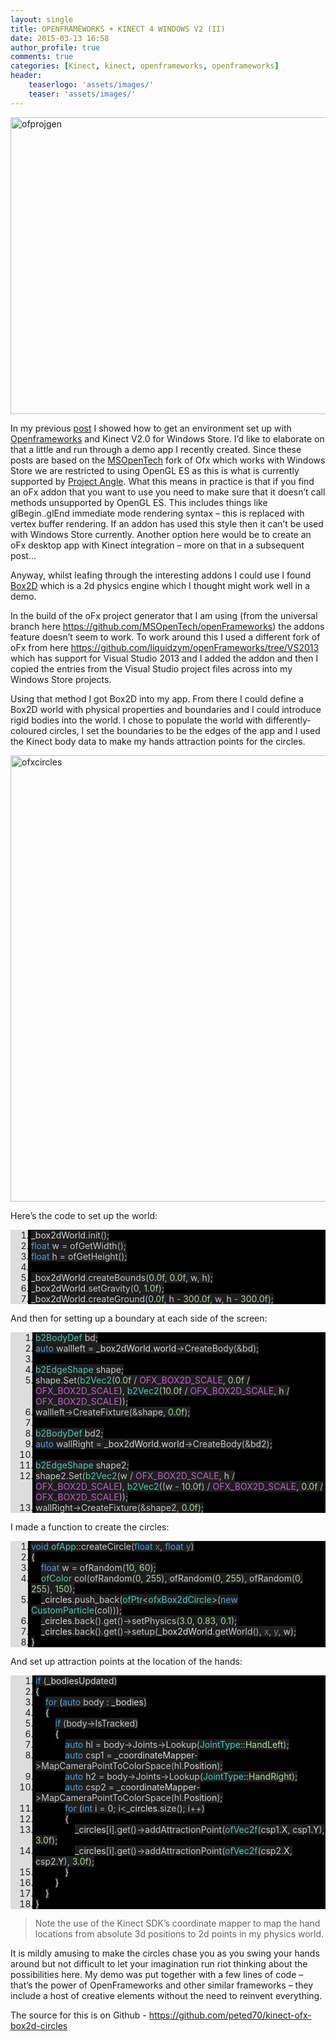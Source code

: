 ```yaml
---
layout: single
title: OPENFRAMEWORKS + KINECT 4 WINDOWS V2 (II)
date: 2015-03-13 16:58
author_profile: true
comments: true
categories: [Kinect, kinect, openframeworks, openframeworks]
header:
    teaserlogo: 'assets/images/'
    teaser: 'assets/images/'
---
```

<p><a href="http://peted.azurewebsites.net/wp-content/uploads/2015/03/ofprojgen.png"><img title="ofprojgen" style="border-top: 0px; border-right: 0px; border-bottom: 0px; border-left: 0px; display: inline" border="0" alt="ofprojgen" src="http://peted.azurewebsites.net/wp-content/uploads/2015/03/ofprojgen_thumb.png" width="738" height="475"></a> </p> <p>In my previous <a href="http://peted.azurewebsites.net/openframeworks-kinect-4-windows-v2/" target="_blank">post</a> I showed how to get an environment set up with <a href="http://www.openframeworks.cc/" target="_blank">Openframeworks</a> and Kinect V2.0 for Windows Store. I’d like to elaborate on that a little and run through a demo app I recently created. Since these posts are based on the <a href="https://msopentech.com/blog/2014/07/03/openframeworks-developers-can-now-create-universal-apps-for-windows/" target="_blank">MSOpenTech</a> fork of Ofx which works with Windows Store we are restricted to using OpenGL ES as this is what is currently supported by <a href="https://code.google.com/p/angleproject/" target="_blank">Project Angle</a>. What this means in practice is that if you find an oFx addon that you want to use you need to make sure that it doesn’t call methods unsupported by OpenGL ES. This includes things like glBegin..glEnd immediate mode rendering syntax – this is replaced with vertex buffer rendering. If an addon has used this style then it can’t be used with Windows Store currently. Another option here would be to create an oFx desktop app with Kinect integration – more on that in a subsequent post…</p> <p>Anyway, whilst leafing through the interesting addons I could use I found <a href="http://box2d.org/" target="_blank">Box2D</a> which is a 2d physics engine which I thought might work well in a demo.</p> <p>In the build of the oFx project generator that I am using (from the universal branch here <a title="https://github.com/MSOpenTech/openFrameworks" href="https://github.com/MSOpenTech/openFrameworks">https://github.com/MSOpenTech/openFrameworks</a>) the addons feature doesn’t seem to work. To work around this I used a different fork of oFx from here <a title="https://github.com/liquidzym/openFrameworks/tree/VS2013" href="https://github.com/liquidzym/openFrameworks/tree/VS2013">https://github.com/liquidzym/openFrameworks/tree/VS2013</a> which has support for Visual Studio 2013 and I added the addon and then I copied the entries from the Visual Studio project files across into my Windows Store projects.</p> <p>Using that method I got Box2D into my app. From there I could define a Box2D world with physical properties and boundaries and I could introduce rigid bodies into the world. I chose to populate the world with differently-coloured circles, I set the boundaries to be the edges of the app and I used the Kinect body data to make my hands attraction points for the circles. </p> <p><a href="http://peted.azurewebsites.net/wp-content/uploads/2015/03/ofxcircles.png"><img title="ofxcircles" style="border-top: 0px; border-right: 0px; border-bottom: 0px; border-left: 0px; display: inline" border="0" alt="ofxcircles" src="http://peted.azurewebsites.net/wp-content/uploads/2015/03/ofxcircles_thumb.png" width="729" height="714"></a> </p> <p>Here’s the code to set up the world:</p> <div id="scid:9ce6104f-a9aa-4a17-a79f-3a39532ebf7c:44a2bf98-6c94-44c1-aaac-fe4bfba4e66e" class="wlWriterEditableSmartContent" style="float: none; padding-bottom: 0px; padding-top: 0px; padding-left: 0px; margin: 0px; display: inline; padding-right: 0px"> <div class="le-pavsc-container"> <div style="background: #ddd; overflow: auto"> <ol start="1" style="background: #000000; margin: 0 0 0 2em; padding: 0 0 0 5px;"> <li><span style="background:#1e1e1e;color:#dadada">_box2dWorld</span><span style="background:#1e1e1e;color:#b4b4b4">.</span><span style="background:#1e1e1e;color:#c8c8c8">init</span><span style="background:#1e1e1e;color:#b4b4b4">();</span></li> <li class="le-pavsc-even"><span style="background:#1e1e1e;color:#dcdcdc"></span><span style="background:#1e1e1e;color:#569cd6">float</span><span style="background:#1e1e1e;color:#dcdcdc"> </span><span style="background:#1e1e1e;color:#c8c8c8">w</span><span style="background:#1e1e1e;color:#dcdcdc"> </span><span style="background:#1e1e1e;color:#b4b4b4">=</span><span style="background:#1e1e1e;color:#dcdcdc"> </span><span style="background:#1e1e1e;color:#c8c8c8">ofGetWidth</span><span style="background:#1e1e1e;color:#b4b4b4">();</span></li> <li><span style="background:#1e1e1e;color:#dcdcdc"></span><span style="background:#1e1e1e;color:#569cd6">float</span><span style="background:#1e1e1e;color:#dcdcdc"> </span><span style="background:#1e1e1e;color:#c8c8c8">h</span><span style="background:#1e1e1e;color:#dcdcdc"> </span><span style="background:#1e1e1e;color:#b4b4b4">=</span><span style="background:#1e1e1e;color:#dcdcdc"> </span><span style="background:#1e1e1e;color:#c8c8c8">ofGetHeight</span><span style="background:#1e1e1e;color:#b4b4b4">();</span></li> <li class="le-pavsc-even">&nbsp;</li> <li><span style="background:#1e1e1e;color:#dcdcdc"></span><span style="background:#1e1e1e;color:#dadada">_box2dWorld</span><span style="background:#1e1e1e;color:#b4b4b4">.</span><span style="background:#1e1e1e;color:#c8c8c8">createBounds</span><span style="background:#1e1e1e;color:#b4b4b4">(</span><span style="background:#1e1e1e;color:#b5cea8">0.0f</span><span style="background:#1e1e1e;color:#b4b4b4">,</span><span style="background:#1e1e1e;color:#dcdcdc"> </span><span style="background:#1e1e1e;color:#b5cea8">0.0f</span><span style="background:#1e1e1e;color:#b4b4b4">,</span><span style="background:#1e1e1e;color:#dcdcdc"> </span><span style="background:#1e1e1e;color:#c8c8c8">w</span><span style="background:#1e1e1e;color:#b4b4b4">,</span><span style="background:#1e1e1e;color:#dcdcdc"> </span><span style="background:#1e1e1e;color:#c8c8c8">h</span><span style="background:#1e1e1e;color:#b4b4b4">);</span></li> <li class="le-pavsc-even"><span style="background:#1e1e1e;color:#dcdcdc"></span><span style="background:#1e1e1e;color:#dadada">_box2dWorld</span><span style="background:#1e1e1e;color:#b4b4b4">.</span><span style="background:#1e1e1e;color:#c8c8c8">setGravity</span><span style="background:#1e1e1e;color:#b4b4b4">(</span><span style="background:#1e1e1e;color:#b5cea8">0</span><span style="background:#1e1e1e;color:#b4b4b4">,</span><span style="background:#1e1e1e;color:#dcdcdc"> </span><span style="background:#1e1e1e;color:#b5cea8">1.0f</span><span style="background:#1e1e1e;color:#b4b4b4">);</span></li> <li><span style="background:#1e1e1e;color:#dcdcdc"></span><span style="background:#1e1e1e;color:#dadada">_box2dWorld</span><span style="background:#1e1e1e;color:#b4b4b4">.</span><span style="background:#1e1e1e;color:#c8c8c8">createGround</span><span style="background:#1e1e1e;color:#b4b4b4">(</span><span style="background:#1e1e1e;color:#b5cea8">0.0f</span><span style="background:#1e1e1e;color:#b4b4b4">,</span><span style="background:#1e1e1e;color:#dcdcdc"> </span><span style="background:#1e1e1e;color:#c8c8c8">h</span><span style="background:#1e1e1e;color:#dcdcdc"> </span><span style="background:#1e1e1e;color:#b4b4b4">-</span><span style="background:#1e1e1e;color:#dcdcdc"> </span><span style="background:#1e1e1e;color:#b5cea8">300.0f</span><span style="background:#1e1e1e;color:#b4b4b4">,</span><span style="background:#1e1e1e;color:#dcdcdc"> </span><span style="background:#1e1e1e;color:#c8c8c8">w</span><span style="background:#1e1e1e;color:#b4b4b4">,</span><span style="background:#1e1e1e;color:#dcdcdc"> </span><span style="background:#1e1e1e;color:#c8c8c8">h</span><span style="background:#1e1e1e;color:#dcdcdc"> </span><span style="background:#1e1e1e;color:#b4b4b4">-</span><span style="background:#1e1e1e;color:#dcdcdc"> </span><span style="background:#1e1e1e;color:#b5cea8">300.0f</span><span style="background:#1e1e1e;color:#b4b4b4">);</span></li> </ol> </div> </div> </div> <p>And then for setting up a boundary at each side of the screen:</p> <div id="scid:9ce6104f-a9aa-4a17-a79f-3a39532ebf7c:95121713-fcd4-4599-bacb-81e7919ebc10" class="wlWriterEditableSmartContent" style="float: none; padding-bottom: 0px; padding-top: 0px; padding-left: 0px; margin: 0px; display: inline; padding-right: 0px"> <div class="le-pavsc-container"> <div style="background: #ddd; overflow: auto"> <ol start="1" style="background: #000000; margin: 0 0 0 2.5em; padding: 0 0 0 5px;"> <li><span style="background:#1e1e1e;color:#4ec9b0">b2BodyDef</span><span style="background:#1e1e1e;color:#dcdcdc"> </span><span style="background:#1e1e1e;color:#c8c8c8">bd</span><span style="background:#1e1e1e;color:#b4b4b4">;</span></li> <li class="le-pavsc-even"><span style="background:#1e1e1e;color:#dcdcdc"></span><span style="background:#1e1e1e;color:#569cd6">auto</span><span style="background:#1e1e1e;color:#dcdcdc"> </span><span style="background:#1e1e1e;color:#c8c8c8">wallleft</span><span style="background:#1e1e1e;color:#dcdcdc"> </span><span style="background:#1e1e1e;color:#b4b4b4">=</span><span style="background:#1e1e1e;color:#dcdcdc"> </span><span style="background:#1e1e1e;color:#dadada">_box2dWorld</span><span style="background:#1e1e1e;color:#b4b4b4">.</span><span style="background:#1e1e1e;color:#dadada">world</span><span style="background:#1e1e1e;color:#b4b4b4">-&gt;</span><span style="background:#1e1e1e;color:#c8c8c8">CreateBody</span><span style="background:#1e1e1e;color:#b4b4b4">(&amp;</span><span style="background:#1e1e1e;color:#c8c8c8">bd</span><span style="background:#1e1e1e;color:#b4b4b4">);</span></li> <li>&nbsp;</li> <li class="le-pavsc-even"><span style="background:#1e1e1e;color:#dcdcdc"></span><span style="background:#1e1e1e;color:#4ec9b0">b2EdgeShape</span><span style="background:#1e1e1e;color:#dcdcdc"> </span><span style="background:#1e1e1e;color:#c8c8c8">shape</span><span style="background:#1e1e1e;color:#b4b4b4">;</span></li> <li><span style="background:#1e1e1e;color:#dcdcdc"></span><span style="background:#1e1e1e;color:#c8c8c8">shape</span><span style="background:#1e1e1e;color:#b4b4b4">.</span><span style="background:#1e1e1e;color:#c8c8c8">Set</span><span style="background:#1e1e1e;color:#b4b4b4">(</span><span style="background:#1e1e1e;color:#4ec9b0">b2Vec2</span><span style="background:#1e1e1e;color:#b4b4b4">(</span><span style="background:#1e1e1e;color:#b5cea8">0.0f</span><span style="background:#1e1e1e;color:#dcdcdc"> </span><span style="background:#1e1e1e;color:#b4b4b4">/</span><span style="background:#1e1e1e;color:#dcdcdc"> </span><span style="background:#1e1e1e;color:#bd63c5">OFX_BOX2D_SCALE</span><span style="background:#1e1e1e;color:#b4b4b4">,</span><span style="background:#1e1e1e;color:#dcdcdc"> </span><span style="background:#1e1e1e;color:#b5cea8">0.0f</span><span style="background:#1e1e1e;color:#dcdcdc"> </span><span style="background:#1e1e1e;color:#b4b4b4">/</span><span style="background:#1e1e1e;color:#dcdcdc"> </span><span style="background:#1e1e1e;color:#bd63c5">OFX_BOX2D_SCALE</span><span style="background:#1e1e1e;color:#b4b4b4">),</span><span style="background:#1e1e1e;color:#dcdcdc"> </span><span style="background:#1e1e1e;color:#4ec9b0">b2Vec2</span><span style="background:#1e1e1e;color:#b4b4b4">(</span><span style="background:#1e1e1e;color:#b5cea8">10.0f</span><span style="background:#1e1e1e;color:#dcdcdc"> </span><span style="background:#1e1e1e;color:#b4b4b4">/</span><span style="background:#1e1e1e;color:#dcdcdc"> </span><span style="background:#1e1e1e;color:#bd63c5">OFX_BOX2D_SCALE</span><span style="background:#1e1e1e;color:#b4b4b4">,</span><span style="background:#1e1e1e;color:#dcdcdc"> </span><span style="background:#1e1e1e;color:#c8c8c8">h</span><span style="background:#1e1e1e;color:#dcdcdc"> </span><span style="background:#1e1e1e;color:#b4b4b4">/</span><span style="background:#1e1e1e;color:#dcdcdc"> </span><span style="background:#1e1e1e;color:#bd63c5">OFX_BOX2D_SCALE</span><span style="background:#1e1e1e;color:#b4b4b4">));</span></li> <li class="le-pavsc-even"><span style="background:#1e1e1e;color:#dcdcdc"></span><span style="background:#1e1e1e;color:#c8c8c8">wallleft</span><span style="background:#1e1e1e;color:#b4b4b4">-&gt;</span><span style="background:#1e1e1e;color:#c8c8c8">CreateFixture</span><span style="background:#1e1e1e;color:#b4b4b4">(&amp;</span><span style="background:#1e1e1e;color:#c8c8c8">shape</span><span style="background:#1e1e1e;color:#b4b4b4">,</span><span style="background:#1e1e1e;color:#dcdcdc"> </span><span style="background:#1e1e1e;color:#b5cea8">0.0f</span><span style="background:#1e1e1e;color:#b4b4b4">);</span></li> <li>&nbsp;</li> <li class="le-pavsc-even"><span style="background:#1e1e1e;color:#dcdcdc"></span><span style="background:#1e1e1e;color:#4ec9b0">b2BodyDef</span><span style="background:#1e1e1e;color:#dcdcdc"> </span><span style="background:#1e1e1e;color:#c8c8c8">bd2</span><span style="background:#1e1e1e;color:#b4b4b4">;</span></li> <li><span style="background:#1e1e1e;color:#dcdcdc"></span><span style="background:#1e1e1e;color:#569cd6">auto</span><span style="background:#1e1e1e;color:#dcdcdc"> </span><span style="background:#1e1e1e;color:#c8c8c8">wallRight</span><span style="background:#1e1e1e;color:#dcdcdc"> </span><span style="background:#1e1e1e;color:#b4b4b4">=</span><span style="background:#1e1e1e;color:#dcdcdc"> </span><span style="background:#1e1e1e;color:#dadada">_box2dWorld</span><span style="background:#1e1e1e;color:#b4b4b4">.</span><span style="background:#1e1e1e;color:#dadada">world</span><span style="background:#1e1e1e;color:#b4b4b4">-&gt;</span><span style="background:#1e1e1e;color:#c8c8c8">CreateBody</span><span style="background:#1e1e1e;color:#b4b4b4">(&amp;</span><span style="background:#1e1e1e;color:#c8c8c8">bd2</span><span style="background:#1e1e1e;color:#b4b4b4">);</span></li> <li class="le-pavsc-even">&nbsp;</li> <li><span style="background:#1e1e1e;color:#dcdcdc"></span><span style="background:#1e1e1e;color:#4ec9b0">b2EdgeShape</span><span style="background:#1e1e1e;color:#dcdcdc"> </span><span style="background:#1e1e1e;color:#c8c8c8">shape2</span><span style="background:#1e1e1e;color:#b4b4b4">;</span></li> <li class="le-pavsc-even"><span style="background:#1e1e1e;color:#dcdcdc"></span><span style="background:#1e1e1e;color:#c8c8c8">shape2</span><span style="background:#1e1e1e;color:#b4b4b4">.</span><span style="background:#1e1e1e;color:#c8c8c8">Set</span><span style="background:#1e1e1e;color:#b4b4b4">(</span><span style="background:#1e1e1e;color:#4ec9b0">b2Vec2</span><span style="background:#1e1e1e;color:#b4b4b4">(</span><span style="background:#1e1e1e;color:#c8c8c8">w</span><span style="background:#1e1e1e;color:#dcdcdc"> </span><span style="background:#1e1e1e;color:#b4b4b4">/</span><span style="background:#1e1e1e;color:#dcdcdc"> </span><span style="background:#1e1e1e;color:#bd63c5">OFX_BOX2D_SCALE</span><span style="background:#1e1e1e;color:#b4b4b4">,</span><span style="background:#1e1e1e;color:#dcdcdc"> </span><span style="background:#1e1e1e;color:#c8c8c8">h</span><span style="background:#1e1e1e;color:#dcdcdc"> </span><span style="background:#1e1e1e;color:#b4b4b4">/</span><span style="background:#1e1e1e;color:#dcdcdc"> </span><span style="background:#1e1e1e;color:#bd63c5">OFX_BOX2D_SCALE</span><span style="background:#1e1e1e;color:#b4b4b4">),</span><span style="background:#1e1e1e;color:#dcdcdc"> </span><span style="background:#1e1e1e;color:#4ec9b0">b2Vec2</span><span style="background:#1e1e1e;color:#b4b4b4">((</span><span style="background:#1e1e1e;color:#c8c8c8">w</span><span style="background:#1e1e1e;color:#dcdcdc"> </span><span style="background:#1e1e1e;color:#b4b4b4">-</span><span style="background:#1e1e1e;color:#dcdcdc"> </span><span style="background:#1e1e1e;color:#b5cea8">10.0f</span><span style="background:#1e1e1e;color:#b4b4b4">)</span><span style="background:#1e1e1e;color:#dcdcdc"> </span><span style="background:#1e1e1e;color:#b4b4b4">/</span><span style="background:#1e1e1e;color:#dcdcdc"> </span><span style="background:#1e1e1e;color:#bd63c5">OFX_BOX2D_SCALE</span><span style="background:#1e1e1e;color:#b4b4b4">,</span><span style="background:#1e1e1e;color:#dcdcdc"> </span><span style="background:#1e1e1e;color:#b5cea8">0.0f</span><span style="background:#1e1e1e;color:#dcdcdc"> </span><span style="background:#1e1e1e;color:#b4b4b4">/</span><span style="background:#1e1e1e;color:#dcdcdc"> </span><span style="background:#1e1e1e;color:#bd63c5">OFX_BOX2D_SCALE</span><span style="background:#1e1e1e;color:#b4b4b4">));</span></li> <li><span style="background:#1e1e1e;color:#dcdcdc"></span><span style="background:#1e1e1e;color:#c8c8c8">wallRight</span><span style="background:#1e1e1e;color:#b4b4b4">-&gt;</span><span style="background:#1e1e1e;color:#c8c8c8">CreateFixture</span><span style="background:#1e1e1e;color:#b4b4b4">(&amp;</span><span style="background:#1e1e1e;color:#c8c8c8">shape2</span><span style="background:#1e1e1e;color:#b4b4b4">,</span><span style="background:#1e1e1e;color:#dcdcdc"> </span><span style="background:#1e1e1e;color:#b5cea8">0.0f</span><span style="background:#1e1e1e;color:#b4b4b4">);</span></li> </ol> </div> </div> </div> <p>I made a function to create the circles:</p> <div id="scid:9ce6104f-a9aa-4a17-a79f-3a39532ebf7c:79e6b229-ff3b-4343-860c-56e155c63d60" class="wlWriterEditableSmartContent" style="float: none; padding-bottom: 0px; padding-top: 0px; padding-left: 0px; margin: 0px; display: inline; padding-right: 0px"> <div class="le-pavsc-container"> <div style="background: #ddd; overflow: auto"> <ol start="1" style="background: #000000; margin: 0 0 0 2em; padding: 0 0 0 5px;"> <li><span style="background:#1e1e1e;color:#569cd6">void</span><span style="background:#1e1e1e;color:#dcdcdc"> </span><span style="background:#1e1e1e;color:#4ec9b0">ofApp</span><span style="background:#1e1e1e;color:#b4b4b4">::</span><span style="background:#1e1e1e;color:#c8c8c8">createCircle</span><span style="background:#1e1e1e;color:#b4b4b4">(</span><span style="background:#1e1e1e;color:#569cd6">float</span><span style="background:#1e1e1e;color:#dcdcdc"> </span><span style="background:#1e1e1e;color:#7f7f7f">x</span><span style="background:#1e1e1e;color:#b4b4b4">,</span><span style="background:#1e1e1e;color:#dcdcdc"> </span><span style="background:#1e1e1e;color:#569cd6">float</span><span style="background:#1e1e1e;color:#dcdcdc"> </span><span style="background:#1e1e1e;color:#7f7f7f">y</span><span style="background:#1e1e1e;color:#b4b4b4">)</span></li> <li class="le-pavsc-even"><span style="background:#1e1e1e;color:#dcdcdc">{</span></li> <li>    <span style="background:#1e1e1e;color:#dcdcdc"></span><span style="background:#1e1e1e;color:#569cd6">float</span><span style="background:#1e1e1e;color:#dcdcdc"> </span><span style="background:#1e1e1e;color:#c8c8c8">w</span><span style="background:#1e1e1e;color:#dcdcdc"> </span><span style="background:#1e1e1e;color:#b4b4b4">=</span><span style="background:#1e1e1e;color:#dcdcdc"> </span><span style="background:#1e1e1e;color:#c8c8c8">ofRandom</span><span style="background:#1e1e1e;color:#b4b4b4">(</span><span style="background:#1e1e1e;color:#b5cea8">10</span><span style="background:#1e1e1e;color:#b4b4b4">,</span><span style="background:#1e1e1e;color:#dcdcdc"> </span><span style="background:#1e1e1e;color:#b5cea8">60</span><span style="background:#1e1e1e;color:#b4b4b4">);</span></li> <li class="le-pavsc-even">    <span style="background:#1e1e1e;color:#dcdcdc"></span><span style="background:#1e1e1e;color:#4ec9b0">ofColor</span><span style="background:#1e1e1e;color:#dcdcdc"> </span><span style="background:#1e1e1e;color:#c8c8c8">col</span><span style="background:#1e1e1e;color:#b4b4b4">(</span><span style="background:#1e1e1e;color:#c8c8c8">ofRandom</span><span style="background:#1e1e1e;color:#b4b4b4">(</span><span style="background:#1e1e1e;color:#b5cea8">0</span><span style="background:#1e1e1e;color:#b4b4b4">,</span><span style="background:#1e1e1e;color:#dcdcdc"> </span><span style="background:#1e1e1e;color:#b5cea8">255</span><span style="background:#1e1e1e;color:#b4b4b4">),</span><span style="background:#1e1e1e;color:#dcdcdc"> </span><span style="background:#1e1e1e;color:#c8c8c8">ofRandom</span><span style="background:#1e1e1e;color:#b4b4b4">(</span><span style="background:#1e1e1e;color:#b5cea8">0</span><span style="background:#1e1e1e;color:#b4b4b4">,</span><span style="background:#1e1e1e;color:#dcdcdc"> </span><span style="background:#1e1e1e;color:#b5cea8">255</span><span style="background:#1e1e1e;color:#b4b4b4">),</span><span style="background:#1e1e1e;color:#dcdcdc"> </span><span style="background:#1e1e1e;color:#c8c8c8">ofRandom</span><span style="background:#1e1e1e;color:#b4b4b4">(</span><span style="background:#1e1e1e;color:#b5cea8">0</span><span style="background:#1e1e1e;color:#b4b4b4">,</span><span style="background:#1e1e1e;color:#dcdcdc"> </span><span style="background:#1e1e1e;color:#b5cea8">255</span><span style="background:#1e1e1e;color:#b4b4b4">),</span><span style="background:#1e1e1e;color:#dcdcdc"> </span><span style="background:#1e1e1e;color:#b5cea8">150</span><span style="background:#1e1e1e;color:#b4b4b4">);</span></li> <li>    <span style="background:#1e1e1e;color:#dcdcdc"></span><span style="background:#1e1e1e;color:#dadada">_circles</span><span style="background:#1e1e1e;color:#b4b4b4">.</span><span style="background:#1e1e1e;color:#c8c8c8">push_back</span><span style="background:#1e1e1e;color:#b4b4b4">(</span><span style="background:#1e1e1e;color:#4ec9b0">ofPtr</span><span style="background:#1e1e1e;color:#b4b4b4">&lt;</span><span style="background:#1e1e1e;color:#4ec9b0">ofxBox2dCircle</span><span style="background:#1e1e1e;color:#b4b4b4">&gt;(</span><span style="background:#1e1e1e;color:#569cd6">new</span><span style="background:#1e1e1e;color:#dcdcdc"> </span><span style="background:#1e1e1e;color:#4ec9b0">CustomParticle</span><span style="background:#1e1e1e;color:#b4b4b4">(</span><span style="background:#1e1e1e;color:#c8c8c8">col</span><span style="background:#1e1e1e;color:#b4b4b4">)));</span></li> <li class="le-pavsc-even">    <span style="background:#1e1e1e;color:#dcdcdc"></span><span style="background:#1e1e1e;color:#dadada">_circles</span><span style="background:#1e1e1e;color:#b4b4b4">.</span><span style="background:#1e1e1e;color:#c8c8c8">back</span><span style="background:#1e1e1e;color:#b4b4b4">().</span><span style="background:#1e1e1e;color:#c8c8c8">get</span><span style="background:#1e1e1e;color:#b4b4b4">()-&gt;</span><span style="background:#1e1e1e;color:#c8c8c8">setPhysics</span><span style="background:#1e1e1e;color:#b4b4b4">(</span><span style="background:#1e1e1e;color:#b5cea8">3.0</span><span style="background:#1e1e1e;color:#b4b4b4">,</span><span style="background:#1e1e1e;color:#dcdcdc"> </span><span style="background:#1e1e1e;color:#b5cea8">0.83</span><span style="background:#1e1e1e;color:#b4b4b4">,</span><span style="background:#1e1e1e;color:#dcdcdc"> </span><span style="background:#1e1e1e;color:#b5cea8">0.1</span><span style="background:#1e1e1e;color:#b4b4b4">);</span></li> <li>    <span style="background:#1e1e1e;color:#dcdcdc"></span><span style="background:#1e1e1e;color:#dadada">_circles</span><span style="background:#1e1e1e;color:#b4b4b4">.</span><span style="background:#1e1e1e;color:#c8c8c8">back</span><span style="background:#1e1e1e;color:#b4b4b4">().</span><span style="background:#1e1e1e;color:#c8c8c8">get</span><span style="background:#1e1e1e;color:#b4b4b4">()-&gt;</span><span style="background:#1e1e1e;color:#c8c8c8">setup</span><span style="background:#1e1e1e;color:#b4b4b4">(</span><span style="background:#1e1e1e;color:#dadada">_box2dWorld</span><span style="background:#1e1e1e;color:#b4b4b4">.</span><span style="background:#1e1e1e;color:#c8c8c8">getWorld</span><span style="background:#1e1e1e;color:#b4b4b4">(),</span><span style="background:#1e1e1e;color:#dcdcdc"> </span><span style="background:#1e1e1e;color:#7f7f7f">x</span><span style="background:#1e1e1e;color:#b4b4b4">,</span><span style="background:#1e1e1e;color:#dcdcdc"> </span><span style="background:#1e1e1e;color:#7f7f7f">y</span><span style="background:#1e1e1e;color:#b4b4b4">,</span><span style="background:#1e1e1e;color:#dcdcdc"> </span><span style="background:#1e1e1e;color:#c8c8c8">w</span><span style="background:#1e1e1e;color:#b4b4b4">);</span></li> <li class="le-pavsc-even"><span style="background:#1e1e1e;color:#dcdcdc">}</span></li> </ol> </div> </div> </div> <p>And set up attraction points at the location of the hands:</p> <div id="scid:9ce6104f-a9aa-4a17-a79f-3a39532ebf7c:836dd32d-2a10-4602-92fa-3d8f0679bf32" class="wlWriterEditableSmartContent" style="float: none; padding-bottom: 0px; padding-top: 0px; padding-left: 0px; margin: 0px; display: inline; padding-right: 0px"> <div class="le-pavsc-container"> <div style="background: #ddd; overflow: auto"> <ol start="1" style="background: #000000; margin: 0 0 0 2.5em; padding: 0 0 0 5px;"> <li><span style="background:#1e1e1e;color:#569cd6">if</span><span style="background:#1e1e1e;color:#dcdcdc"> </span><span style="background:#1e1e1e;color:#b4b4b4">(</span><span style="background:#1e1e1e;color:#dadada">_bodiesUpdated</span><span style="background:#1e1e1e;color:#b4b4b4">)</span></li> <li class="le-pavsc-even"><span style="background:#1e1e1e;color:#dcdcdc">{</span></li> <li>    <span style="background:#1e1e1e;color:#dcdcdc"></span><span style="background:#1e1e1e;color:#569cd6">for</span><span style="background:#1e1e1e;color:#dcdcdc"> </span><span style="background:#1e1e1e;color:#b4b4b4">(</span><span style="background:#1e1e1e;color:#569cd6">auto</span><span style="background:#1e1e1e;color:#dcdcdc"> </span><span style="background:#1e1e1e;color:#c8c8c8">body</span><span style="background:#1e1e1e;color:#dcdcdc"> </span><span style="background:#1e1e1e;color:#b4b4b4">:</span><span style="background:#1e1e1e;color:#dcdcdc"> </span><span style="background:#1e1e1e;color:#dadada">_bodies</span><span style="background:#1e1e1e;color:#b4b4b4">)</span></li> <li class="le-pavsc-even">    <span style="background:#1e1e1e;color:#dcdcdc">{</span></li> <li>        <span style="background:#1e1e1e;color:#dcdcdc"></span><span style="background:#1e1e1e;color:#569cd6">if</span><span style="background:#1e1e1e;color:#dcdcdc"> </span><span style="background:#1e1e1e;color:#b4b4b4">(</span><span style="background:#1e1e1e;color:#c8c8c8">body</span><span style="background:#1e1e1e;color:#b4b4b4">-&gt;</span><span style="background:#1e1e1e;color:#c8c8c8">IsTracked</span><span style="background:#1e1e1e;color:#b4b4b4">)</span></li> <li class="le-pavsc-even">        <span style="background:#1e1e1e;color:#dcdcdc">{</span></li> <li>            <span style="background:#1e1e1e;color:#dcdcdc"></span><span style="background:#1e1e1e;color:#569cd6">auto</span><span style="background:#1e1e1e;color:#dcdcdc"> </span><span style="background:#1e1e1e;color:#c8c8c8">hl</span><span style="background:#1e1e1e;color:#dcdcdc"> </span><span style="background:#1e1e1e;color:#b4b4b4">=</span><span style="background:#1e1e1e;color:#dcdcdc"> </span><span style="background:#1e1e1e;color:#c8c8c8">body</span><span style="background:#1e1e1e;color:#b4b4b4">-&gt;</span><span style="background:#1e1e1e;color:#c8c8c8">Joints</span><span style="background:#1e1e1e;color:#b4b4b4">-&gt;</span><span style="background:#1e1e1e;color:#c8c8c8">Lookup</span><span style="background:#1e1e1e;color:#b4b4b4">(</span><span style="background:#1e1e1e;color:#4ec9b0">JointType</span><span style="background:#1e1e1e;color:#b4b4b4">::</span><span style="background:#1e1e1e;color:#b8d7a3">HandLeft</span><span style="background:#1e1e1e;color:#b4b4b4">);</span></li> <li class="le-pavsc-even">            <span style="background:#1e1e1e;color:#dcdcdc"></span><span style="background:#1e1e1e;color:#569cd6">auto</span><span style="background:#1e1e1e;color:#dcdcdc"> </span><span style="background:#1e1e1e;color:#c8c8c8">csp1</span><span style="background:#1e1e1e;color:#dcdcdc"> </span><span style="background:#1e1e1e;color:#b4b4b4">=</span><span style="background:#1e1e1e;color:#dcdcdc"> </span><span style="background:#1e1e1e;color:#dadada">_coordinateMapper</span><span style="background:#1e1e1e;color:#b4b4b4">-&gt;</span><span style="background:#1e1e1e;color:#c8c8c8">MapCameraPointToColorSpace</span><span style="background:#1e1e1e;color:#b4b4b4">(</span><span style="background:#1e1e1e;color:#c8c8c8">hl</span><span style="background:#1e1e1e;color:#b4b4b4">.</span><span style="background:#1e1e1e;color:#dadada">Position</span><span style="background:#1e1e1e;color:#b4b4b4">);</span></li> <li>            <span style="background:#1e1e1e;color:#dcdcdc"></span><span style="background:#1e1e1e;color:#569cd6">auto</span><span style="background:#1e1e1e;color:#dcdcdc"> </span><span style="background:#1e1e1e;color:#c8c8c8">h2</span><span style="background:#1e1e1e;color:#dcdcdc"> </span><span style="background:#1e1e1e;color:#b4b4b4">=</span><span style="background:#1e1e1e;color:#dcdcdc"> </span><span style="background:#1e1e1e;color:#c8c8c8">body</span><span style="background:#1e1e1e;color:#b4b4b4">-&gt;</span><span style="background:#1e1e1e;color:#c8c8c8">Joints</span><span style="background:#1e1e1e;color:#b4b4b4">-&gt;</span><span style="background:#1e1e1e;color:#c8c8c8">Lookup</span><span style="background:#1e1e1e;color:#b4b4b4">(</span><span style="background:#1e1e1e;color:#4ec9b0">JointType</span><span style="background:#1e1e1e;color:#b4b4b4">::</span><span style="background:#1e1e1e;color:#b8d7a3">HandRight</span><span style="background:#1e1e1e;color:#b4b4b4">);</span></li> <li class="le-pavsc-even">            <span style="background:#1e1e1e;color:#dcdcdc"></span><span style="background:#1e1e1e;color:#569cd6">auto</span><span style="background:#1e1e1e;color:#dcdcdc"> </span><span style="background:#1e1e1e;color:#c8c8c8">csp2</span><span style="background:#1e1e1e;color:#dcdcdc"> </span><span style="background:#1e1e1e;color:#b4b4b4">=</span><span style="background:#1e1e1e;color:#dcdcdc"> </span><span style="background:#1e1e1e;color:#dadada">_coordinateMapper</span><span style="background:#1e1e1e;color:#b4b4b4">-&gt;</span><span style="background:#1e1e1e;color:#c8c8c8">MapCameraPointToColorSpace</span><span style="background:#1e1e1e;color:#b4b4b4">(</span><span style="background:#1e1e1e;color:#c8c8c8">hl</span><span style="background:#1e1e1e;color:#b4b4b4">.</span><span style="background:#1e1e1e;color:#dadada">Position</span><span style="background:#1e1e1e;color:#b4b4b4">);</span></li> <li>            <span style="background:#1e1e1e;color:#dcdcdc"></span><span style="background:#1e1e1e;color:#569cd6">for</span><span style="background:#1e1e1e;color:#dcdcdc"> </span><span style="background:#1e1e1e;color:#b4b4b4">(</span><span style="background:#1e1e1e;color:#569cd6">int</span><span style="background:#1e1e1e;color:#dcdcdc"> </span><span style="background:#1e1e1e;color:#c8c8c8">i</span><span style="background:#1e1e1e;color:#dcdcdc"> </span><span style="background:#1e1e1e;color:#b4b4b4">=</span><span style="background:#1e1e1e;color:#dcdcdc"> </span><span style="background:#1e1e1e;color:#b5cea8">0</span><span style="background:#1e1e1e;color:#b4b4b4">;</span><span style="background:#1e1e1e;color:#dcdcdc"> </span><span style="background:#1e1e1e;color:#c8c8c8">i</span><span style="background:#1e1e1e;color:#b4b4b4">&lt;</span><span style="background:#1e1e1e;color:#dadada">_circles</span><span style="background:#1e1e1e;color:#b4b4b4">.</span><span style="background:#1e1e1e;color:#c8c8c8">size</span><span style="background:#1e1e1e;color:#b4b4b4">();</span><span style="background:#1e1e1e;color:#dcdcdc"> </span><span style="background:#1e1e1e;color:#c8c8c8">i</span><span style="background:#1e1e1e;color:#b4b4b4">++)</span></li> <li class="le-pavsc-even">            <span style="background:#1e1e1e;color:#dcdcdc">{</span></li> <li>                <span style="background:#1e1e1e;color:#dcdcdc"></span><span style="background:#1e1e1e;color:#dadada">_circles</span><span style="background:#1e1e1e;color:#b4b4b4">[</span><span style="background:#1e1e1e;color:#c8c8c8">i</span><span style="background:#1e1e1e;color:#b4b4b4">].</span><span style="background:#1e1e1e;color:#c8c8c8">get</span><span style="background:#1e1e1e;color:#b4b4b4">()-&gt;</span><span style="background:#1e1e1e;color:#c8c8c8">addAttractionPoint</span><span style="background:#1e1e1e;color:#b4b4b4">(</span><span style="background:#1e1e1e;color:#4ec9b0">ofVec2f</span><span style="background:#1e1e1e;color:#b4b4b4">(</span><span style="background:#1e1e1e;color:#c8c8c8">csp1</span><span style="background:#1e1e1e;color:#b4b4b4">.</span><span style="background:#1e1e1e;color:#dadada">X</span><span style="background:#1e1e1e;color:#b4b4b4">,</span><span style="background:#1e1e1e;color:#dcdcdc"> </span><span style="background:#1e1e1e;color:#c8c8c8">csp1</span><span style="background:#1e1e1e;color:#b4b4b4">.</span><span style="background:#1e1e1e;color:#dadada">Y</span><span style="background:#1e1e1e;color:#b4b4b4">),</span><span style="background:#1e1e1e;color:#dcdcdc"> </span><span style="background:#1e1e1e;color:#b5cea8">3.0f</span><span style="background:#1e1e1e;color:#b4b4b4">);</span></li> <li class="le-pavsc-even">                <span style="background:#1e1e1e;color:#dcdcdc"></span><span style="background:#1e1e1e;color:#dadada">_circles</span><span style="background:#1e1e1e;color:#b4b4b4">[</span><span style="background:#1e1e1e;color:#c8c8c8">i</span><span style="background:#1e1e1e;color:#b4b4b4">].</span><span style="background:#1e1e1e;color:#c8c8c8">get</span><span style="background:#1e1e1e;color:#b4b4b4">()-&gt;</span><span style="background:#1e1e1e;color:#c8c8c8">addAttractionPoint</span><span style="background:#1e1e1e;color:#b4b4b4">(</span><span style="background:#1e1e1e;color:#4ec9b0">ofVec2f</span><span style="background:#1e1e1e;color:#b4b4b4">(</span><span style="background:#1e1e1e;color:#c8c8c8">csp2</span><span style="background:#1e1e1e;color:#b4b4b4">.</span><span style="background:#1e1e1e;color:#dadada">X</span><span style="background:#1e1e1e;color:#b4b4b4">,</span><span style="background:#1e1e1e;color:#dcdcdc"> </span><span style="background:#1e1e1e;color:#c8c8c8">csp2</span><span style="background:#1e1e1e;color:#b4b4b4">.</span><span style="background:#1e1e1e;color:#dadada">Y</span><span style="background:#1e1e1e;color:#b4b4b4">),</span><span style="background:#1e1e1e;color:#dcdcdc"> </span><span style="background:#1e1e1e;color:#b5cea8">3.0f</span><span style="background:#1e1e1e;color:#b4b4b4">);</span></li> <li>            <span style="background:#1e1e1e;color:#dcdcdc">}</span></li> <li class="le-pavsc-even">        <span style="background:#1e1e1e;color:#dcdcdc">}</span></li> <li>    <span style="background:#1e1e1e;color:#dcdcdc">}</span></li> <li class="le-pavsc-even"><span style="background:#1e1e1e;color:#dcdcdc">}</span></li> </ol> </div> </div> </div> <blockquote> <p>Note the use of the Kinect SDK’s coordinate mapper to map the hand locations from absolute 3d positions to 2d points in my physics world.</p></blockquote> <p>It is mildly amusing to make the circles chase you as you swing your hands around but not difficult to let your imagination run riot thinking about the possibilities here. My demo was put together with a few lines of code – that’s the power of OpenFrameworks and other similar frameworks – they include a host of creative elements without the need to reinvent everything.</p> <p>The source for this is on Github - <a title="https://github.com/peted70/kinect-ofx-box2d-circles" href="https://github.com/peted70/kinect-ofx-box2d-circles">https://github.com/peted70/kinect-ofx-box2d-circles</a></p>
